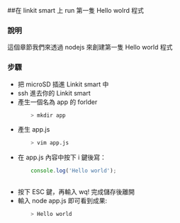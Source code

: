 ##在 linkit smart 上 run 第一隻 Hello wolrd 程式

### 說明

這個章節我們來透過 nodejs 來創建第一隻 Hello world 程式

### 步驟

* 把 microSD 插進 Linkit smart 中
* ssh 進去你的 Linkit smart
* 產生一個名為 app 的 forlder
    ``` bash
        > mkdir app
    ```
* 產生 app.js 
    ``` bash
        > vim app.js
    ```
* 在 app.js 內容中按下 i 鍵後寫：
    ``` js
        console.log('Hello world');
        
    ```
* 按下 ESC 鍵，再輸入 wq! 完成儲存後離開
* 輸入 node app.js 即可看到成果:
    ``` bash
        > Hello world
    ```

    

        

    
